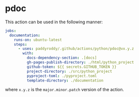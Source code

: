 # pdoc

This action can be used in the following manner:

```yaml
jobs:
  documentation:
    runs-on: ubuntu-latest
    steps:
      - uses: paddyroddy/.github/actions/python/pdoc@vx.y.z
        with:
          docs-dependency-section: .[docs]
          gh-pages-publish-directory: ./html/python_project
          github-token: ${{ secrets.GITHUB_TOKEN }}
          project-directory: ./src/python_project
          pyproject-toml: ./pyproject.toml
          template-directory: ./documentation
```

where `x.y.z` is the `major.minor.patch` version of the action.
